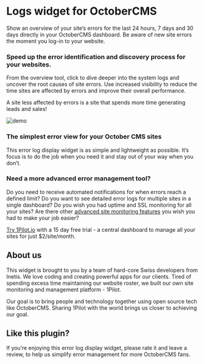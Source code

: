 # Logs widget for OctoberCMS

Show an overview of your site’s errors for the last 24 hours, 7 days and 30 days directly in your 
OctoberCMS dashboard. Be aware of new site errors the moment you log-in to your website.

### Speed up the error identification and discovery process for your websites.
From the overview tool, click to dive deeper into the system logs and uncover the root causes of 
site errors. Use increased visibility to reduce the time sites are affected by errors and improve 
their overall performance.

A site less affected by errors is a site that spends more time generating leads and sales!

![demo](https://1pilot.io/assets/images/oc-logswidget/dashboard_1.png)

### The simplest error view for your October CMS sites
This error log display widget is as simple and lightweight as possible. It’s focus is to do the job when you 
need it and stay out of your way when you don’t.

### Need a more advanced error management tool?
Do you need to receive automated notifications for when errors reach a defined limit?
Do you want to see detailed error logs for multiple sites in a single dashboard?
Do you wish you had uptime and SSL monitoring for all your sites?
Are there other [advanced site monitoring features](https://1pilot.io/octobercms) you wish you had to make your job easier?

[Try 1Pilot.io](https://1pilot.io/) with a 15 day free trial - a central dashboard to manage all your sites for just $2/site/month.

## About us
This widget is brought to you by a team of hard-core Swiss developers from Inetis. We love coding and 
creating powerful apps for our clients. Tired of spending excess time maintaining our website roster, we 
built our own site monitoring and management platform - 1Pilot.

Our goal is to bring people and technology together using open source tech like OctoberCMS. Sharing 
1Pilot with the world brings us closer to achieving our goal.

## Like this plugin?
If you’re enjoying this error log display widget, please rate it and leave a review, to help us simplify error 
management for more OctoberCMS fans.
